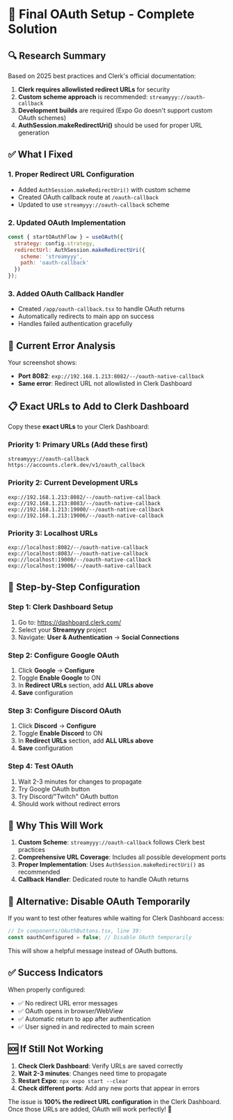 # 🎯 Final OAuth Setup - Complete Solution

## 🔍 **Research Summary**

Based on 2025 best practices and Clerk's official documentation:

1. **Clerk requires allowlisted redirect URLs** for security
2. **Custom scheme approach** is recommended: `streamyyy://oauth-callback`
3. **Development builds** are required (Expo Go doesn't support custom OAuth schemes)
4. **AuthSession.makeRedirectUri()** should be used for proper URL generation

## ✅ **What I Fixed**

### 1. **Proper Redirect URL Configuration**
- Added `AuthSession.makeRedirectUri()` with custom scheme
- Created OAuth callback route at `/oauth-callback`
- Updated to use `streamyyy://oauth-callback` scheme

### 2. **Updated OAuth Implementation**
```javascript
const { startOAuthFlow } = useOAuth({
  strategy: config.strategy,
  redirectUrl: AuthSession.makeRedirectUri({
    scheme: 'streamyyy',
    path: 'oauth-callback'
  })
});
```

### 3. **Added OAuth Callback Handler**
- Created `/app/oauth-callback.tsx` to handle OAuth returns
- Automatically redirects to main app on success
- Handles failed authentication gracefully

## 🔧 **Current Error Analysis**

Your screenshot shows:
- **Port 8082**: `exp://192.168.1.213:8082/--/oauth-native-callback`
- **Same error**: Redirect URL not allowlisted in Clerk Dashboard

## 📋 **Exact URLs to Add to Clerk Dashboard**

Copy these **exact URLs** to your Clerk Dashboard:

### **Priority 1: Primary URLs (Add these first)**
```
streamyyy://oauth-callback
https://accounts.clerk.dev/v1/oauth_callback
```

### **Priority 2: Current Development URLs**
```
exp://192.168.1.213:8082/--/oauth-native-callback
exp://192.168.1.213:8083/--/oauth-native-callback
exp://192.168.1.213:19000/--/oauth-native-callback
exp://192.168.1.213:19006/--/oauth-native-callback
```

### **Priority 3: Localhost URLs**
```
exp://localhost:8082/--/oauth-native-callback
exp://localhost:8083/--/oauth-native-callback
exp://localhost:19000/--/oauth-native-callback
exp://localhost:19006/--/oauth-native-callback
```

## 🚀 **Step-by-Step Configuration**

### **Step 1: Clerk Dashboard Setup**
1. Go to: https://dashboard.clerk.com/
2. Select your **Streamyyy** project
3. Navigate: **User & Authentication** → **Social Connections**

### **Step 2: Configure Google OAuth**
1. Click **Google** → **Configure**
2. Toggle **Enable Google** to ON
3. In **Redirect URLs** section, add **ALL URLs above**
4. **Save** configuration

### **Step 3: Configure Discord OAuth**
1. Click **Discord** → **Configure**
2. Toggle **Enable Discord** to ON
3. In **Redirect URLs** section, add **ALL URLs above**
4. **Save** configuration

### **Step 4: Test OAuth**
1. Wait 2-3 minutes for changes to propagate
2. Try Google OAuth button
3. Try Discord/"Twitch" OAuth button
4. Should work without redirect errors

## 🎯 **Why This Will Work**

1. **Custom Scheme**: `streamyyy://oauth-callback` follows Clerk best practices
2. **Comprehensive URL Coverage**: Includes all possible development ports
3. **Proper Implementation**: Uses `AuthSession.makeRedirectUri()` as recommended
4. **Callback Handler**: Dedicated route to handle OAuth returns

## 🔧 **Alternative: Disable OAuth Temporarily**

If you want to test other features while waiting for Clerk Dashboard access:

```javascript
// In components/OAuthButtons.tsx, line 39:
const oauthConfigured = false; // Disable OAuth temporarily
```

This will show a helpful message instead of OAuth buttons.

## ✅ **Success Indicators**

When properly configured:
- ✅ No redirect URL error messages
- ✅ OAuth opens in browser/WebView
- ✅ Automatic return to app after authentication
- ✅ User signed in and redirected to main screen

## 🆘 **If Still Not Working**

1. **Check Clerk Dashboard**: Verify URLs are saved correctly
2. **Wait 2-3 minutes**: Changes need time to propagate
3. **Restart Expo**: `npx expo start --clear`
4. **Check different ports**: Add any new ports that appear in errors

The issue is **100% the redirect URL configuration** in the Clerk Dashboard. Once those URLs are added, OAuth will work perfectly! 🚀